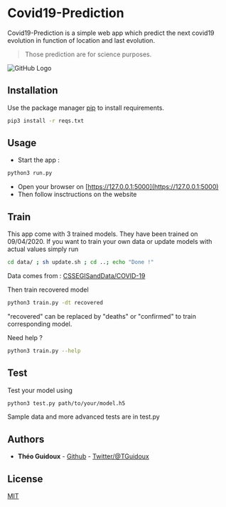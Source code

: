 # Covid19-Prediction

Covid19-Prediction is a simple web app which predict the next covid19 evolution in function of location and last evolution.

>Those prediction are for science purposes.

![GitHub Logo](https://i.imgur.com/IRkmQdx.png)

## Installation

Use the package manager [pip](https://pip.pypa.io/en/stable/) to install requirements.

```bash
pip3 install -r reqs.txt
```

## Usage
- Start the app :
```bash
python3 run.py
```
- Open your browser on [https://127.0.0.1:5000](https://127.0.0.1:5000)
- Then follow insctructions on the website

## Train
This app come with 3 trained models. They have been trained on 09/04/2020.
If you want to train your own data or update models with actual values simply run
```bash
cd data/ ; sh update.sh ; cd ..; echo "Done !"
```
Data comes from : [CSSEGISandData/COVID-19](https://github.com/CSSEGISandData/COVID-19/tree/master/csse_covid_19_data/csse_covid_19_time_series)

Then train recovered model
```bash
python3 train.py -dt recovered
```
"recovered" can be replaced by "deaths" or "confirmed" to train corresponding model.

Need help ?
```bash
python3 train.py --help
```

## Test
Test your model using
```bash
python3 test.py path/to/your/model.h5
```
Sample data and more advanced tests are in test.py

## Authors

* **Théo Guidoux** - [Github](https://github.com/zetechmoy) - [Twitter/@TGuidoux](https://twitter.com/TGuidoux)

## License
[MIT](https://choosealicense.com/licenses/mit/)
